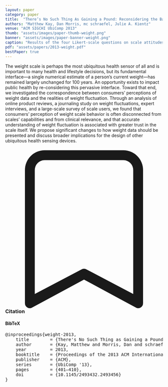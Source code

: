 ```yaml
---
layout: paper
category: paper
title:  "There’s No Such Thing As Gaining a Pound: Reconsidering the Bathroom Scale User Interface"
authors: "Matthew Kay, Dan Morris, mc schraefel, Julie A. Kientz"
venue: "ACM SIGCHI UbiComp 2013"
thumb: "assets/images/paper-thumb-weight.png"
banner: "assets/images/paper-banner-weight.png"
caption: "Results of the four Likert-scale questions on scale attitudes, broken down by the quality of the respondents’ estimation of within-day weight fluctuation and by whether or not respondents weighed themselves regularly. "
pdf: "assets/papers/2013-weight.pdf"
bestPaper: true
---
```


<!-- abstract -->
The weight scale is perhaps the most ubiquitous health sensor of all and is important to many health and lifestyle decisions, but its fundamental interface—a single numerical estimate of a person’s current weight—has remained largely unchanged for 100 years. An opportunity exists to impact public health by re-considering this pervasive interface. Toward that end, we investigated the correspondence between consumers’ perceptions of weight data and the realities of weight fluctuation. Through an analysis of online product reviews, a journaling study on weight fluctuations, expert interviews, and a large-scale survey of scale users, we found that consumers’ perception of weight scale behavior is often disconnected from scales’ capabilities and from clinical relevance, and that accurate understanding of weight fluctuation is associated with greater trust in the scale itself. We propose significant changes to how weight data should be presented and discuss broader implications for the design of other ubiquitous health sensing devices.


<h3><svg xmlns="http://www.w3.org/2000/svg" fill="currentColor" class="bi bi-bookmark" viewBox="0 0 16 16">
  <path d="M2 2a2 2 0 0 1 2-2h8a2 2 0 0 1 2 2v13.5a.5.5 0 0 1-.777.416L8 13.101l-5.223 2.815A.5.5 0 0 1 2 15.5V2zm2-1a1 1 0 0 0-1 1v12.566l4.723-2.482a.5.5 0 0 1 .554 0L13 14.566V2a1 1 0 0 0-1-1H4z"/>
</svg> Citation</h3>
<div class="bibtex">
<!-- bibtex -->
<h4>BibTeX</h4>
<pre>
@inproceedings{weight-2013,
	title        = {There's No Such Thing as Gaining a Pound: Reconsidering the Bathroom Scale User Interface},
	author       = {Kay, Matthew and Morris, Dan and schraefel, mc and Kientz, Julie A.},
	year         = 2013,
	booktitle    = {Proceedings of the 2013 ACM International Joint Conference on Pervasive and Ubiquitous Computing},
	publisher    = {ACM},
	series       = {UbiComp '13},
	pages        = {401–410},
	doi          = {10.1145/2493432.2493456}
}
</pre>
</div>